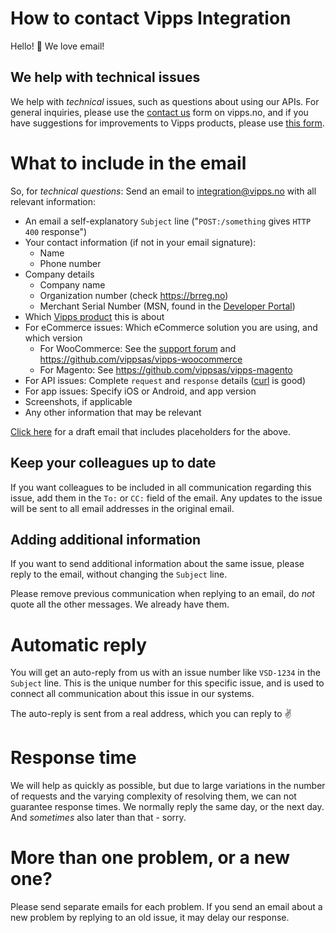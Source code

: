 # How to contact Vipps Integration

Hello! 👋 We love email!

## We help with technical issues

We help with _technical_ issues, such as questions about using our APIs.
For general inquiries, please use the
[contact us](https://www.vipps.no/privat/kontakt-oss) form on vipps.no,
and if you have suggestions for improvements to Vipps products,
please use [this form](https://www.vipps.no/tips-og-tilbakemeldinger).

# What to include in the email

So, for _*technical questions*_: Send an email to integration@vipps.no with all relevant information:

* An email a self-explanatory `Subject` line ("`POST:/something` gives `HTTP 400` response")
* Your contact information (if not in your email signature):
  - Name
  - Phone number
* Company details
  - Company name
  - Organization number (check https://brreg.no)
  - Merchant Serial Number (MSN, found in the [Developer Portal](vipps-developer-portal-getting-started.md))
* Which [Vipps product](https://www.vipps.no/bedrift) this is about
* For eCommerce issues: Which eCommerce solution you are using, and which version
  - For WooCommerce: See the [support forum](https://wordpress.org/support/plugin/woo-vipps) and https://github.com/vippsas/vipps-woocommerce
  - For Magento: See https://github.com/vippsas/vipps-magento
* For API issues: Complete `request` and `response` details ([curl](https://curl.haxx.se) is good)
* For app issues: Specify iOS or Android, and app version
* Screenshots, if applicable
* Any other information that may be relevant

[Click here](mailto:integration@vipps.no?subject=Self-explanatory%20subject%20line%20goes%20here&body=Your%20contact%20information%3A%0A-%20Name%3A%0A-%20Phone%20number%0A%0ACompany%20details%0A-%20Company%20name%3A%0A-%20Organization%20number%3A%0A-%20Merchant%20Serial%20Number%3A%0A%0AWhich%20Vipps%20product%20this%20is%20about%3A%0A%0AComplete%20%60request%60%20and%20%60response%60%20details%3A%0A%0AFor%20app%20issues%3A%20Specify%20iOS%20or%20Android%2C%20and%20app%20version%3A%0A%0AAttache%20screenshots%2C%20if%20applicable.%0A%0AAny%20other%20information%20that%20may%20be%20relevant%3A)
for a draft email that includes placeholders for the above.

## Keep your colleagues up to date

If you want colleagues to be included in all communication regarding this issue,
add them in the `To:` or `CC:` field of the email. Any updates to the issue will be
sent to all email addresses in the original email.

## Adding additional information

If you want to send additional information about the same issue,
please reply to the email, without changing the `Subject` line.

Please remove previous communication when replying to an email, do _not_ quote
all the other messages. We already have them.

# Automatic reply

You will get an auto-reply from us with an issue number like `VSD-1234` in the `Subject` line.
This is the unique number for this specific issue, and is used to connect all communication
about this issue in our systems.

The auto-reply is sent from a real address, which you can reply to ✌️

# Response time

We will help as quickly as possible, but due to large variations in the number
of requests and the varying complexity of resolving them, we can not guarantee response times.
We normally reply the same day, or the next day.
And _sometimes_ also later than that - sorry.

# More than one problem, or a new one?

Please send separate emails for each problem. If you send an email about a
new problem by replying to an old issue, it may delay our response.
